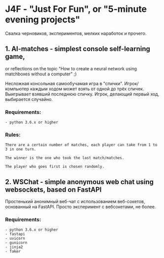 # J4F - "Just For Fun", or "5-minute evening projects"

Свалка черновиков, экспериментов, мелких наработок и прочего.

## 1. AI-matches - simplest console self-learning game, 
or reflections on the topic "How to create a neural network using matchboxes without a computer" ;)

Несложная консольная самообучамая игра в "спички". Игрок/компьютер каждым ходом может взять от одной до трёх спичек. 
Выигрывает взявший последнюю спичку. Игрок, делающий первый ход, выбирается случайно. 

### Requirements:

    - python 3.6.x or higher

### Rules:

    There are a certain number of matches, each player can take from 1 to 3 in one turn.
    
    The winner is the one who took the last match/matches. 
    
    The player who goes first is chosen randomly.
    
## 2. WSChat - simple anonymous web chat using websockets, based on FastAPI

Простенький анонимный веб-чат с использованием веб-сокетов, основанный на FastAPI. Просто эксперимент с вебсокетами, не более. 

### Requirements:

    - python 3.6.x or higher
    - fastapi
    - uvicorn
    - gunicorn
    - jinja2
    - faker
    

